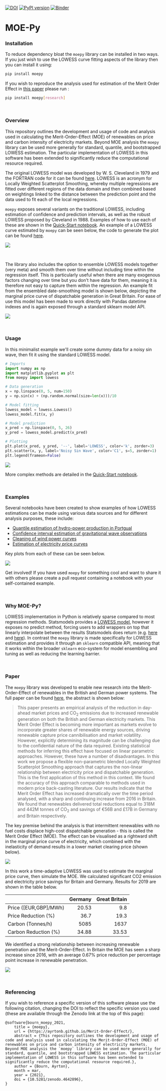 [![DOI](https://zenodo.org/badge/326810654.svg)](https://zenodo.org/badge/latestdoi/326810654) [![PyPI version](https://badge.fury.io/py/moepy.svg)](https://badge.fury.io/py/moepy) [![Binder](https://notebooks.gesis.org/binder/badge_logo.svg)](https://notebooks.gesis.org/binder/v2/gh/AyrtonB/Merit-Order-Effect/main?urlpath=lab)

# MOE-Py

### Installation

To reduce dependency bloat the `moepy` library can be installed in two ways. If you just wish to use the LOWESS curve fitting aspects of the library then you can install it using:

```bash
pip install moepy
```

If you wish to reproduce the analysis used for estimation of the Merit Order Effect in [this paper](https://github.com/AyrtonB/Merit-Order-Effect/blob/main/paper/Quantifying%20the%20Merit%20Order%20Effect%20of%20Renewables%20on%20Price%20and%20Carbon%20Intensity%20of%20the%20British%20and%20Germany%20Energy%20Systems.pdf) please run :

```bash
pip install moepy[research]
```

<br>

### Overview

This repository outlines the development and usage of code and analysis used in calculating the Merit-Order-Effect (MOE) of renewables on price and carbon intensity of electricity markets. Beyond MOE analysis the `moepy` library can be used more generally for standard, quantile, and bootstrapped LOWESS estimation. The particular implementation of LOWESS in this software has been extended to significantly reduce the computational resource required. 

The original LOWESS model was developed by W. S. Cleveland in 1979 and the FORTRAN code for it can be found [here](https://www.netlib.org/go/lowess). LOWESS is an acronym for Locally Weighted Scatterplot Smoothing, whereby multiple regressions are fitted over different regions of the data domain and then combined based on weightings linked to the distance between the prediction point and the data used to fit each of the local regressions.

`moepy` exposes several variants on the traditional LOWESS,  including estimation of confidence and prediction intervals, as well as the robust LOWESS proposed by Cleveland in 1988. Examples  of how to use each of these are shown in the [Quick-Start notebook](https://ayrtonb.github.io/Merit-Order-Effect/ug-08-lowess-quick-start/). An example of a LOWESS curve estimated by `moepy` can be seen below, the code to generate the plot can be found [here](https://ayrtonb.github.io/Merit-Order-Effect/ug-04-electricity-prices/).

![](img/latest_gb_mcc.png)

<br>

The library also includes the option to ensemble LOWESS models together (very meta) and smooth them over time without including time within the regression itself. This is particularly useful when there are many exogenous factors changing over time but you don't have data for them, meaning it is therefore not easy to capture them within the regression. An example fit from the ensembled date-smoothing model is shown below, depicting the marginal price curve of dispatchable generation in Great Britain. For ease of use this model has been made to work directly with Pandas datetime indexes and is again exposed through a standard sklearn model API.

![](img/UK_price_MOE_heatmap.png)

<br>

### Usage

In this minimalist example we'll create some dummy data for a noisy sin wave, then fit it using the standard LOWESS model.

```python
# Imports
import numpy as np
import matplotlib.pyplot as plt
from moepy import lowess

# Data generation
x = np.linspace(0, 5, num=150)
y = np.sin(x) + (np.random.normal(size=len(x)))/10

# Model fitting
lowess_model = lowess.Lowess()
lowess_model.fit(x, y)

# Model prediction
x_pred = np.linspace(0, 5, 26)
y_pred = lowess_model.predict(x_pred)

# Plotting
plt.plot(x_pred, y_pred, '--', label='LOWESS', color='k', zorder=3)
plt.scatter(x, y, label='Noisy Sin Wave', color='C1', s=5, zorder=1)
plt.legend(frameon=False)
```

![](img/usage-example.png)

More complex methods are detailed in the [Quick-Start notebook](https://ayrtonb.github.io/Merit-Order-Effect/ug-08-lowess-quick-start/).

<br>

### Examples

Several notebooks have been created to show examples of how LOWESS estimations can be made using various data sources and for different analysis purposes, these include:

* [Quantile estimation of hydro-power production in Portgual](https://ayrtonb.github.io/Merit-Order-Effect/ug-01-hydro-seasonality/)
* [Confidence interval estimation of gravitational wave observations](https://ayrtonb.github.io/Merit-Order-Effect/ug-02-ligo/)
* [Cleaning of wind power curves](https://ayrtonb.github.io/Merit-Order-Effect/ug-03-power-curve/)
* [Estimation of electricity price curves](https://ayrtonb.github.io/Merit-Order-Effect/ug-04-electricity-prices/)

Key plots from each of these can be seen below.

![](img/lowess_fit_examples.png)

Get involved! If you have used `moepy` for something cool and want to share it with others please create a pull request containing a notebook with your self-contained example.

<br>

### Why MOE-Py?

LOWESS implementation in Python is relatively sparse compared to most regression methods. Statsmodels provides a [LOWESS model](https://www.statsmodels.org/dev/_modules/statsmodels/nonparametric/smoothers_lowess.html), however it exposes no predict method, forcing users to add wrappers on top that linearly interpolate between the results Statsmodels does return (e.g. [here](https://stackoverflow.com/a/37060980/8035710) and [here](https://towardsdatascience.com/lowess-regression-in-python-how-to-discover-clear-patterns-in-your-data-f26e523d7a35)). In contrast the `moepy` library is made specifically for LOWESS estimation and provides it through an `sklearn` compatible API, meaning that it works within the broader `sklearn` eco-system for model ensembling and tuning as well as reducing the learning barrier. 

<br>

### Paper

The `moepy` library was developed to enable new research into the Merit-Order-Effect of renewables in the British and German power systems. The full paper can be found [here](https://github.com/AyrtonB/Merit-Order-Effect/blob/main/paper/Quantifying%20the%20Merit%20Order%20Effect%20of%20Renewables%20on%20Price%20and%20Carbon%20Intensity%20of%20the%20British%20and%20Germany%20Energy%20Systems.pdf), the abstract is shown below:

> This paper presents an empirical analysis of the reduction in day-ahead market prices and CO<sub>2</sub> emissions due to increased renewable generation on both the British and German electricity markets. This Merit Order Effect is becoming more important as markets evolve to incorporate greater shares of renewable energy sources, driving renewable capture price cannibilisation and market volatility. However, explicitly determining its magnitude can be challenging due to the confidential nature of the data required. Existing statistical methods for inferring this effect have focused on linear parametric approaches. However, these have a number of disadvantages. In this work we propose a flexible non-parametric blended Locally Weighted Scatterplot Smoothing approach  that captures the non-linear relationship between electricity price and dispatchable generation. This is the first application of this method in this context. We found the accuracy of this approach comparable to methods used in modern price back-casting literature. Our results indicate that the Merit Order Effect has increased dramatically over the time period analysed, with a sharp and continuing increase from 2016 in Britain. We found that renewables delivered total reductions equal to 318M and 442M tonnes of CO<sub>2</sub>  and savings of €56B and £17B in Germany and Britain respectively.

The key premise behind the analysis is that intermittent renewables with no fuel costs displace high-cost dispatchable generation - this is called the Merit Order Effect (MOE). The effect can be visualised as a rightward shift in the marginal price curve of electricity, which combined with the inelasticity of demand results in a lower market clearing price (shown below).

![](img/MOE_diagram_supply_shift.png)

In this work a time-adaptive LOWESS was used to estimate the marginal price curve, then simulate the MOE. We calculated significant CO2 emission and electricity price savings for Britain and Germany. Results for 2019 are shown in the table below.

|                       |   Germany |   Great Britain |
|:----------------------|----------:|----------------:|
| Price ([EUR,GBP]/MWh) |     20.53 |            9.8  |
| Price Reduction (%)   |     36.7  |           19.3  |
| Carbon (Tonnes/h)     |      5085 |           1637  |
| Carbon Reduction (%)  |     34.88 |           33.53 |

We identified a strong relationship between increasing renewable penetration and the Merit-Order-Effect. In Britain the MOE has seen a sharp increase since 2016, with an average 0.67% price reduction per percentage point increase in renewable penetration.

![](img/GB_MOE_RES_relationship_95_CI.png)

<br>

### Referencing

If you wish to reference a specific version of this software please use the following citation, changing the DOI to reflect the specific version you used (these are available through the Zenodo link at the top of this page):

```
@software{bourn_moepy_2021,
    title = {moepy},
    url = {https://ayrtonb.github.io/Merit-Order-Effect/},
    abstract = {This repository outlines the development and usage of code and analysis used in calculating the Merit-Order-Effect (MOE) of renewables on price and carbon intensity of electricity markets. Beyond MOE analysis the `moepy` library can be used more generally for standard, quantile, and bootstrapped LOWESS estimation. The particular implementation of LOWESS in this software has been extended to significantly reduce the computational resource required.},
    author = {Bourn, Ayrton},
    month = mar,
    year = {2021},
    doi = {10.5281/zenodo.4642896},
}
```
